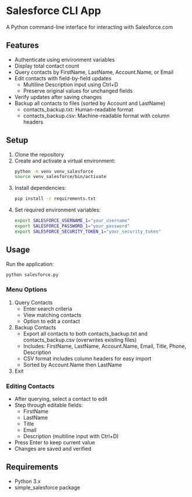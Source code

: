 # Salesforce CLI App

A Python command-line interface for interacting with Salesforce.com

## Features
- Authenticate using environment variables
- Display total contact count
- Query contacts by FirstName, LastName, Account.Name, or Email
- Edit contacts with field-by-field updates
  - Multiline Description input using Ctrl+D
  - Preserve original values for unchanged fields
- Verify updates after saving changes
- Backup all contacts to files (sorted by Account and LastName)
  - contacts_backup.txt: Human-readable format
  - contacts_backup.csv: Machine-readable format with column headers

## Setup

1. Clone the repository
2. Create and activate a virtual environment:
   ```bash
   python -m venv venv_salesforce
   source venv_salesforce/bin/activate
   ```
3. Install dependencies:
   ```bash
   pip install -r requirements.txt
   ```
4. Set required environment variables:
   ```bash
   export SALESFORCE_USERNAME_1="your_username"
   export SALESFORCE_PASSWORD_1="your_password"
   export SALESFORCE_SECURITY_TOKEN_1="your_security_token"
   ```

## Usage

Run the application:
```bash
python salesforce.py
```

### Menu Options
1. Query Contacts
   - Enter search criteria
   - View matching contacts
   - Option to edit a contact
2. Backup Contacts
   - Export all contacts to both contacts_backup.txt and contacts_backup.csv (overwrites existing files)
   - Includes: FirstName, LastName, Account.Name, Email, Title, Phone, Description
   - CSV format includes column headers for easy import
   - Sorted by Account.Name then LastName
3. Exit

### Editing Contacts
- After querying, select a contact to edit
- Step through editable fields:
  - FirstName
  - LastName
  - Title
  - Email
  - Description (multiline input with Ctrl+D)
- Press Enter to keep current value
- Changes are saved and verified

## Requirements
- Python 3.x
- simple_salesforce package